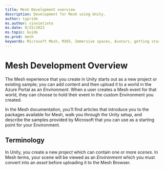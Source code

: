 ```yaml
---
title: Mesh Development overview
description: Development for Mesh using Unity.
author: typride
ms.author: vinnietieto
ms.date: 8/25/2023
ms.topic: Guide
ms.prod: mesh
keywords: Microsoft Mesh, M365, Immersive spaces, Avatars, getting started, documentation, features
---
```


# Mesh Development Overview

The Mesh experience that you create in Unity starts out as a new project or existing sample; you can add content and then upload it to a world in the Azure Portal as an *Environment*. When a user creates a Mesh event for that world, they can choose to hold their event in the custom Environment you created.

In the Mesh documentation, you'll find articles that introduce you to the packages available for Mesh, walk you through the Unity setup, and describe the samples provided by Microsoft that you can use as a starting point for your Environment. 

## Terminology

In Unity, you create a new *project* which can contain one or more *scenes*. In Mesh terms, your scene will be viewed as an *Environment* which you must convert into an *asset* before uploading it to the Mesh Browser.

